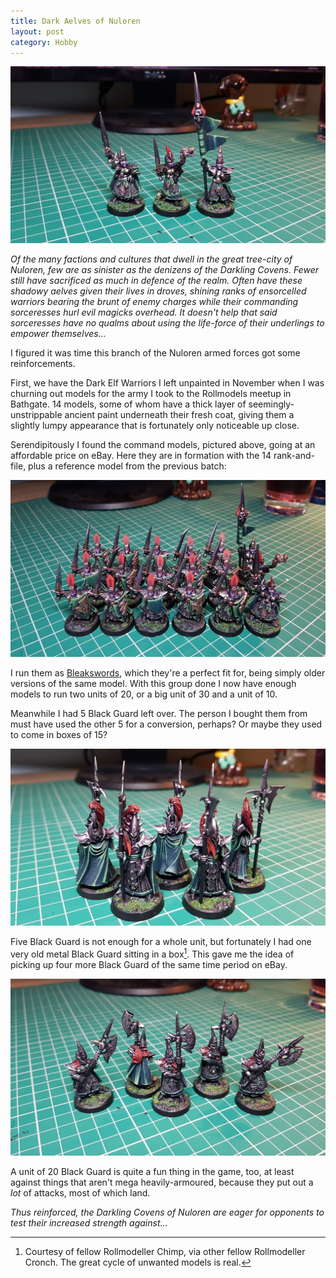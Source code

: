 ```yaml
---
title: Dark Aelves of Nuloren
layout: post
category: Hobby
---
```


![Dark Elf Command](/images/2022/04/hobby/dark_elf_command.jpg)

*Of the many factions and cultures that dwell in the great tree-city of Nuloren, few are as sinister as the denizens of the Darkling Covens. Fewer still have sacrificed as much in defence of the realm. Often have these shadowy aelves given their lives in droves, shining ranks of ensorcelled warriors bearing the brunt of enemy charges while their commanding sorceresses hurl evil magicks overhead. It doesn't help that said sorceresses have no qualms about using the life-force of their underlings to empower themselves...*

I figured it was time this branch of the Nuloren armed forces got some reinforcements.

<!--more-->

First, we have the Dark Elf Warriors I left unpainted in November when I was churning out models for the army I took to the Rollmodels meetup in Bathgate. 14 models, some of whom have a thick layer of seemingly-unstrippable ancient paint underneath their fresh coat, giving them a slightly lumpy appearance that is fortunately only noticeable up close.

Serendipitously I found the command models, pictured above, going at an affordable price on eBay. Here they are in formation with the 14 rank-and-file, plus a reference model from the previous batch:

![Warriors](/images/2022/04/hobby/dark_elf_warriors.jpg)

I run them as [Bleakswords](https://www.games-workshop.com/en-GB/Dark-Elves-Bleakswords), which they're a perfect fit for, being simply older versions of the same model. With this group done I now have enough models to run two units of 20, or a big unit of 30 and a unit of 10.

Meanwhile I had 5 Black Guard left over. The person I bought them from must have used the other 5 for a conversion, perhaps? Or maybe they used to come in boxes of 15?

![Black Guard](/images/2022/04/hobby/black_guard.jpg)

Five Black Guard is not enough for a whole unit, but fortunately I had one very old metal Black Guard sitting in a box[^1]. This gave me the idea of picking up four more Black Guard of the same time period on eBay.

![Black Guard](/images/2022/04/hobby/old_black_guard.jpg)

A unit of 20 Black Guard is quite a fun thing in the game, too, at least against things that aren't mega heavily-armoured, because they put out a *lot* of attacks, most of which land.

*Thus reinforced, the Darkling Covens of Nuloren are eager for opponents to test their increased strength against...*

[^1]: Courtesy of fellow Rollmodeller Chimp, via other fellow Rollmodeller Cronch. The great cycle of unwanted models is real.

